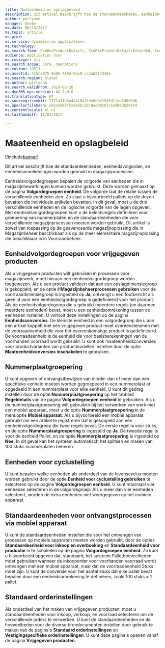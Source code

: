 ```yaml
---
title: Maateenheid en opslagbeleid
description: Dit artikel beschrijft hoe de standaardeenheden, eenheidsvolgorden, en eenheidsomrekeningen worden gebruikt in magazijnprocessen.
author: perlynne
manager: AnnBe
ms.date: 06/20/2017
ms.topic: article
ms.prod: 
ms.service: dynamics-ax-applications
ms.technology: 
ms.search.form: EcoResProductDetails, EcoResProductDetailsExtended, EcoResStorageDimensionGroup, InventItemOrderSetup, UnitOfMeasureConversion, WHSRFMenuItem, WHSUOMSeqGroupTable
audience: Application User
ms.reviewer: bis
ms.search.scope: Core, Operations
ms.custom: 29611
ms.assetid: 4b5ca875-9a06-416d-9ac0-cc3ab8f7338e
ms.search.region: Global
ms.author: perlynne
ms.search.validFrom: 2016-02-28
ms.dyn365.ops.version: AX 7.0.0
ms.translationtype: HT
ms.sourcegitcommit: 2771a31b5a4d418a27de0ebe1945d1fed2d8d6d6
ms.openlocfilehash: e0a22e07f5a0e5bc30c8ad9dc87c5a506d62847d
ms.contentlocale: nl-nl
ms.lasthandoff: 11/03/2017

---
```


# Maateenheid en opslagbeleid

[!include[banner](../includes/banner.md)]


Dit artikel beschrijft hoe de standaardeenheden, eenheidsvolgorden, en eenheidsomrekeningen worden gebruikt in magazijnprocessen.

Eenheidsvolgordegroepen bepalen de volgorde van eenheden die in magazijnbewerkingen kunnen worden gebruikt. Deze worden gemaakt op de pagina **Volgordegroepen eenheid**. De volgorde laat de relatie tussen de verschillende eenheden zien. Zo slaat u bijvoorbeeld pallets op die dozen bevatten die individuele artikelen bevatten. In dit geval, moet u de drie verschillende eenheden en de logische volgorde van de lagen opgeven. Met eenheidsvolgordegroepen kunt u de beleidsregels definiëren voor groepering van nummerplaten en de standaardeenheden die voor verschillende magazijnprocessen moeten worden gebruikt. Dit artikel is zowel van toepassing op de geavanceerde magazijnoplossing die in Magazijnbeheer beschikbaar als op de meer elementaire magazijnoplossing die beschikbaar is in Voorraadbeheer.

## Eenheidvolgordegroepen voor vrijgegeven producten
Als u vrijgegeven producten wilt gebruiken in processen voor magazijnwerk, moet hieraan een eenheidvolgordegroep worden toegewezen. Als u een product valideert dat aan een opslagdimensiegroep is gekoppeld, en de optie **HMagazijnbeheerprocessen gebruiken** voor de voorraaddimensiegroep is ingesteld op **Ja**, ontvangt u een foutbericht als geen id voor een eenheidvolgordegroep is gedefinieerd voor het product. Als de eenheidvolgordegroep die u gebruikt meerdere regels (en daarmee meerdere eenheden) bevat, moet u een eenheidsomrekening tussen de eenheden instellen. U voltooit deze instellingen op de pagina **Eenheidsconversies**. De kleinste eenheid in een volgordegroep die u aan een artikel koppelt met een vrijgegeven product moet overeenstemmen met de voorraadeenheid die voor het overeenkomstige product is gedefinieerd. De voorraadeenheid is de eenheid die voor basisberekeningen van de voorhanden voorraad wordt gebruikt. U kunt ook maateenheidsconversies voor productvarianten van productmodellen instellen door de optie **Maateenheidconversies inschakelen** te gebruiken.

## Nummerplaatgroepering
U kunt opgeven of ontvangstbewijzen van minder dan of meer dan een specifieke eenheid moeten worden gegroepeerd in een nummerplaat of opgedeeld in een nummerplaat voor elke eenheid. U kunt dit gedrag instellen door de optie **Nummerplaatgroepering** op het tabblad **Regeldetails** van de pagina **Volgordegroepen eenheid** te gebruiken. Als u de nummerplaatgroepering wilt gebruiken bij het verwerken van werk met een mobiel apparaat, moet u de optie **Nummerplaatgroepering** in de menuoptie **Mobiel apparaat**. Als u bijvoorbeeld een mobiel apparaat gebruikt om een artikel te registreren dat is gekoppeld aan een eenheidvolgordegroep die twee regels bevat. De eerste regel is voor stuks, en de optie **Nummerplaatgroepering** is ingesteld op **Ja**. De tweede regel is voor de eenheid Pallet, en de optie **Nummerplaatgroepering** is ingesteld op **Nee**. In dit geval kan het systeem automatisch het splitsen en maken van 100 stuks nummerplaten beheren.

## Eenheden voor cyclustelling
U kunt bepalen welke eenheden als onderdeel van de levenscyclus moeten worden gebruikt door de optie **Eenheid voor cyclustelling gebruiken** te selecteren op de pagina **Volgordegroepen eenheid**. U kunt maximaal vier eenheden selecteren in de volgordegroep. Als u meer dan vier eenheden selecteert, worden de extra eenheden niet weergegeven op het mobiele apparaat.

## Standaardeenheden voor ontvangstprocessen via mobiel apparaat
U kunt de standaardeenheden instellen die voor het ontvangen van processen op mobiele apparaten moeten worden gebruikt, door de opties **Standaardeenheid voor inkoop en overboeking** en **Standaardeenheid voor productie** in te schakelen op de pagina **Volgordegroepen eenheid**. Zo kunt u bijvoorbeeld opgeven dat, standaard, het systeem Pallethoeveelheden moet gebruiken wanneer de inkooporder voor voorhanden voorraad wordt ontvangen met een mobiel apparaat, maar dat de voorraadeenheid Stuks moet zijn. U kunt de conversie voor het aantal stuks dat elke pallet bevat bepalen door een eenheidsomrekening te definiëren, zoals 100 stuks = 1 pallet.

## Standaard orderinstellingen
Als onderdeel van het maken van vrijgegeven producten, moet u standaardeenheden voor inkoop, verkoop, en voorraad selecteren om de verschillende orders te verwerken. U kunt de standaardeenheden en de hoeveelheden voor de diverse brondocumenten instellen door gebruik te maken van de pagina's **Standaard orderinstellingen** en **Vestigingspecifieke orderinstellingen**. U kunt deze pagina's openen vanaf de pagina **Vrijgegeven producten**.




